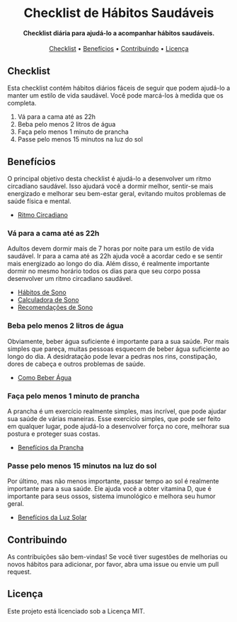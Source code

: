 <h1 align="center">
    Checklist de Hábitos Saudáveis
</h1>

<h4 align="center">
    Checklist diária para ajudá-lo a acompanhar hábitos saudáveis.
</h4>

<p align="center">
  <a href="#checklist">Checklist</a> •
  <a href="#benefícios">Benefícios</a> •
  <a href="#contribuindo">Contribuindo</a> •
  <a href="#licença">Licença</a>
</p>

## Checklist

Esta checklist contém hábitos diários fáceis de seguir que podem ajudá-lo a manter um estilo de vida saudável.
Você pode marcá-los à medida que os completa.

1. Vá para a cama até as 22h
2. Beba pelo menos 2 litros de água
3. Faça pelo menos 1 minuto de prancha
4. Passe pelo menos 15 minutos na luz do sol

## Benefícios

O principal objetivo desta checklist é ajudá-lo a desenvolver um ritmo circadiano saudável.
Isso ajudará você a dormir melhor, sentir-se mais energizado e melhorar seu bem-estar geral, evitando muitos problemas de saúde física e mental.

- [Ritmo Circadiano](https://www.sleepfoundation.org/circadian-rhythm)

### Vá para a cama até as 22h

Adultos devem dormir mais de 7 horas por noite para um estilo de vida saudável.
Ir para a cama até as 22h ajuda você a acordar cedo e se sentir mais energizado ao longo do dia.
Além disso, é realmente importante dormir no mesmo horário todos os dias para que seu corpo possa desenvolver um ritmo circadiano saudável.

- [Hábitos de Sono](https://www.sleepfoundation.org/sleep-habits)
- [Calculadora de Sono](https://www.sleepfoundation.org/sleep-calculator)
- [Recomendações de Sono](https://pmc.ncbi.nlm.nih.gov/articles/PMC6267703/table/t1-nss-10-421/)

### Beba pelo menos 2 litros de água

Obviamente, beber água suficiente é importante para a sua saúde.
Por mais simples que pareça, muitas pessoas esquecem de beber água suficiente ao longo do dia.
A desidratação pode levar a pedras nos rins, constipação, dores de cabeça e outros problemas de saúde.

- [Como Beber Água](https://www.healthdirect.gov.au/drinking-water-and-your-health)

### Faça pelo menos 1 minuto de prancha

A prancha é um exercício realmente simples, mas incrível, que pode ajudar sua saúde de várias maneiras.
Esse exercício simples, que pode ser feito em qualquer lugar, pode ajudá-lo a desenvolver força no core, melhorar sua postura e proteger suas costas.

- [Benefícios da Prancha](https://health.clevelandclinic.org/plank-exercise-benefits)

### Passe pelo menos 15 minutos na luz do sol

Por último, mas não menos importante, passar tempo ao sol é realmente importante para a sua saúde.
Ele ajuda você a obter vitamina D, que é importante para seus ossos, sistema imunológico e melhora seu humor geral.

- [Benefícios da Luz Solar](https://health.clevelandclinic.org/how-much-sunshine-you-need-daily)

## Contribuindo

As contribuições são bem-vindas! Se você tiver sugestões de melhorias ou novos hábitos para adicionar, por favor, abra uma issue ou envie um pull request.

## Licença

Este projeto está licenciado sob a Licença MIT.
